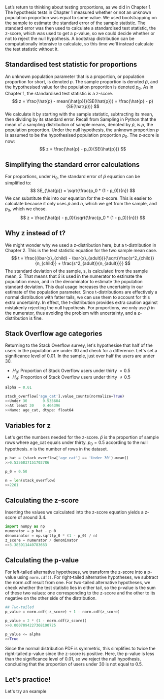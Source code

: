 Let’s return to thinking about testing proportions, as we did in Chapter 1. The hypothesis tests in Chapter 1 measured whether or not an unknown population proportion was equal to some value. We used bootstrapping on the sample to estimate the standard error of the sample statistic. The standard error was then used to calculate a standardised test statistic, the z-score, which was used to get a p-value, so we could decide whether or not to reject the null hypothesis. A bootstrap distribution can be computationally intensive to calculate, so this time we'll instead calculate the test statistic without it.
## Standardised test statistic for proportions
An unknown population parameter that is a proportion, or population proportion for short, is denoted $p$. The sample proportion is denoted $\hat{p}$, and the hypothesised value for the population proportion is denoted $p_0$. As in Chapter 1, the standardised test statistic is a z-score. 
$$
z = \frac{\hat{p} - mean(\hat{p})}{SE(\hat{p})} = \frac{\hat{p} - p}{SE(\hat{p})}
$$
We calculate it by starting with the sample statistic, subtracting its mean, then dividing by its standard error. Recall from Sampling in Python that the mean of a sampling distribution of sample means, denoted by $\hat{p}$, is $p$, the population proportion. Under the null hypothesis, the unknown proportion $p$ is assumed to be the hypothesised population proportion $p_0$. The z-score is now:
$$
z =  \frac{\hat{p} - p_0}{SE(\hat{p})}
$$
## Simplifying the standard error calculations
For proportions, under $H_0$, the standard error of $\hat{p}$ equation can be simplified to:  
$$
SE_{\hat{p}} = \sqrt{\frac{p_0 * (1 - p_0)}{n}}
$$
We can substitute this into our equation for the z-score. This is easier to calculate because it only uses $\hat{p}$ and $n$, which we get from the sample, and $p_0$, which we chose.
$$
z = \frac{\hat{p} - p_0}{\sqrt{\frac{p_0 * (1 - p_0)}{n}}}
$$
## Why z instead of t?
We might wonder why we used a z-distribution here, but a t-distribution in Chapter 2. This is the test statistic equation for the two sample mean case. 
$$
t = \frac{(\bar{x}_{child} - \bar{x}_{adult})}{\sqrt{\frac{s^2_{child}}{n_{child}} + \frac{s^2_{adult}}{n_{adult}}}}
$$
The standard deviation of the sample, s, is calculated from the sample mean, $\bar{x}$. That means that $\bar{x}$ is used in the numerator to estimate the population mean, and in the denominator to estimate the population standard deviation. This dual usage increases the uncertainty in our estimate of the population parameter. Since t-distributions are effectively a normal distribution with fatter tails, we can use them to account for this extra uncertainty. In effect, the t-distribution provides extra caution against mistakenly rejecting the null hypothesis. For proportions, we only use $\hat{p}$ in the numerator, thus avoiding the problem with uncertainty, and a 
z-distribution is fine.
## Stack Overflow age categories
Returning to the Stack Overflow survey, let's hypothesise that half of the users in the population are under 30 and check for a difference. Let's set a significance level of 0.01. In the sample, just over half the users are under 30.
- $H_0$: Proportion of Stack Overflow users under thirty $= 0.5$
- $H_A$: Proportion of Stack Overflow users under thirty $\neq 0.5$
```Python
alpha = 0.01

stack_overflow['age_cat'].value_counts(normalize=True)
>>Under 30       0.535604
>>At least 30    0.464396
>>Name: age_cat, dtype: float64
```
## Variables for z
Let's get the numbers needed for the z-score. $\hat{p}$ is the proportion of sample rows where age_cat equals under thirty. $p_0 = 0.5$ according to the null hypothesis. $n$ is the number of rows in the dataset.
```Python
p_hat = (stack_overflow['age_cat'] == 'Under 30').mean()
>>0.5356037151702786

p_0 = 0.50

n = len(stack_overflow)
>>2261
```
## Calculating the z-score
Inserting the values we calculated into the z-score equation yields a z-score of around 3.4.
```Python
import numpy as np
numerator = p_hat - p_0
denominator = np.sqrt(p_0 * (1 - p_0) / n)
z_score = numerator / denominator
>>3.385911440783663
```
## Calculating the p-value
For left-tailed alternative hypotheses, we transform the z-score into a p-value using `norm.cdf()`. For right-tailed alternative hypotheses, we subtract the norm.cdf result from one. For two-tailed alternative hypotheses, we check whether the test statistic lies in either tail, so the p-value is the sum of these two values: one corresponding to the z-score and the other to its negative on the other side of the distribution. 
```Python
## Two-tailed
p_value = norm.cdf(-z_score) + 1 - norm.cdf(z_score)

p_value = 2 * (1 - norm.cdf(z_score))
>>0.0007094227368100725

p_value <= alpha
>>True
```
Since the normal distribution PDF is symmetric, this simplifies to twice the right-tailed p-value since the z-score is positive. Here, the p-value is less than the significance level of 0.01, so we reject the null hypothesis, concluding that the proportion of users under 30 is not equal to 0.5.
## Let's practice!
Let's try an example